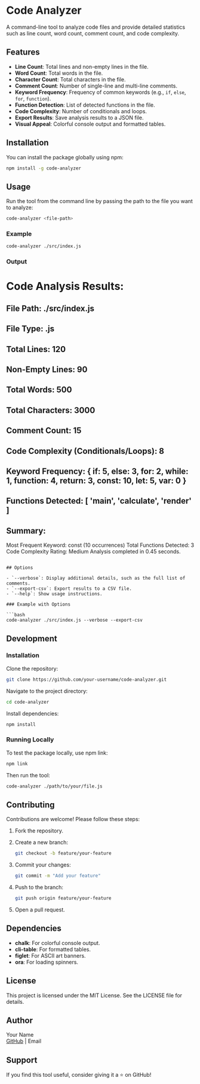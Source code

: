# Code Analyzer

A command-line tool to analyze code files and provide detailed statistics such as line count, word count, comment count, and code complexity.

## Features

- **Line Count**: Total lines and non-empty lines in the file.
- **Word Count**: Total words in the file.
- **Character Count**: Total characters in the file.
- **Comment Count**: Number of single-line and multi-line comments.
- **Keyword Frequency**: Frequency of common keywords (e.g., `if`, `else`, `for`, `function`).
- **Function Detection**: List of detected functions in the file.
- **Code Complexity**: Number of conditionals and loops.
- **Export Results**: Save analysis results to a JSON file.
- **Visual Appeal**: Colorful console output and formatted tables.

## Installation

You can install the package globally using npm:

```bash
npm install -g code-analyzer
```

## Usage

Run the tool from the command line by passing the path to the file you want to analyze:

```bash
code-analyzer <file-path>
```

### Example

```bash
code-analyzer ./src/index.js
```

### Output



Code Analysis Results:
======================
File Path: ./src/index.js
----------------------
File Type: .js
----------------------
Total Lines: 120
----------------------
Non-Empty Lines: 90
----------------------
Total Words: 500
----------------------
Total Characters: 3000
----------------------
Comment Count: 15
----------------------
Code Complexity (Conditionals/Loops): 8
----------------------
Keyword Frequency: { if: 5, else: 3, for: 2, while: 1, function: 4, return: 3, const: 10, let: 5, var: 0 }
----------------------
Functions Detected: [ 'main', 'calculate', 'render' ]
----------------------

Summary:
----------------------
Most Frequent Keyword: const (10 occurrences)
Total Functions Detected: 3
Code Complexity Rating: Medium
Analysis completed in 0.45 seconds.
```

## Options

- `--verbose`: Display additional details, such as the full list of comments.
- `--export-csv`: Export results to a CSV file.
- `--help`: Show usage instructions.

### Example with Options

```bash
code-analyzer ./src/index.js --verbose --export-csv
```

## Development

### Installation

Clone the repository:

```bash
git clone https://github.com/your-username/code-analyzer.git
```

Navigate to the project directory:

```bash
cd code-analyzer
```

Install dependencies:

```bash
npm install
```

### Running Locally

To test the package locally, use npm link:

```bash
npm link
```

Then run the tool:

```bash
code-analyzer ./path/to/your/file.js
```

## Contributing

Contributions are welcome! Please follow these steps:

1. Fork the repository.
2. Create a new branch:
   
   ```bash
   git checkout -b feature/your-feature
   ```

3. Commit your changes:
   
   ```bash
   git commit -m "Add your feature"
   ```

4. Push to the branch:
   
   ```bash
   git push origin feature/your-feature
   ```

5. Open a pull request.

## Dependencies

- **chalk**: For colorful console output.
- **cli-table**: For formatted tables.
- **figlet**: For ASCII art banners.
- **ora**: For loading spinners.

## License

This project is licensed under the MIT License. See the LICENSE file for details.

## Author

Your Name  
[GitHub](https://github.com/your-username) | Email

## Support

If you find this tool useful, consider giving it a ⭐️ on GitHub!

